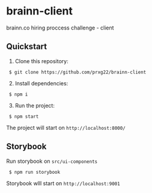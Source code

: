 # brainn-client
brainn.co hiring proccess challenge - client

## Quickstart

1. Clone this repository:
```
 $ git clone https://github.com/prxg22/brainn-client
```

2. Install dependencies:
```
 $ npm i
```

3. Run the project:
```
 $ npm start
```

The project will start on `http://localhost:8000/`

## Storybook
Run storybook on `src/ui-components`
```
 $ npm run storybook
```

Storybook wlll start on `http://localhost:9001`
